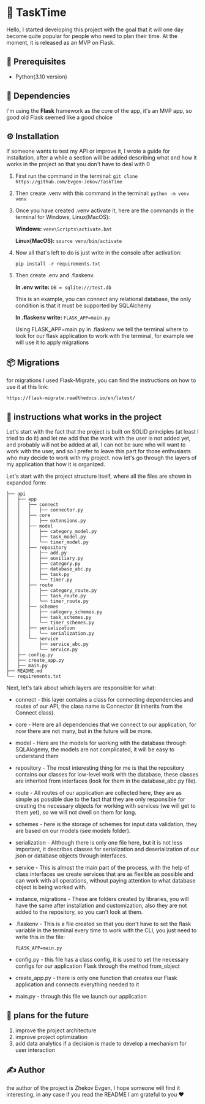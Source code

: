 # 🚀 TaskTime

Hello, I started developing this project with the goal that it will one day become quite popular for people who need to plan their time. At the moment, it is released as an MVP on Flask.

## 🧰 Prerequisites
- Python(3.10 version)

## 🧩 Dependencies

I'm using the **Flask** framework as the core of the app, it's an MVP app, so good old Flask seemed like a good choice

## ⚙️ Installation 

If someone wants to test my API or improve it, I wrote a guide for installation, after a while a section will be added describing what and how it works in the project so that you don't have to deal with 0

1. First run the command in the terminal: ```git clone https://github.com/Evgen-Jekov/TaskTime```

2. Then create .venv with this command in the terminal: ```python -m venv venv```

3. Once you have created .venv activate it, here are the commands in the terminal for Windows, Linux(MacOS):

    **Windows:** 
    ```venv\Scripts\activate.bat```

    **Linux(MacOS):** 
    ```source venv/bin/activate```

4. Now all that's left to do is just write in the console after activation:

    ```pip install -r requirements.txt```

5. Then create .env and .flaskenv. 

    **In .env write:** 
    `DB = sqlite:///test.db`

    This is an example, you can connect any relational database, the only condition is that it must be supported by SQLAlchemy

    **In .flaskenv write:**
    `FLASK_APP=main.py`

    Using FLASK_APP=main.py in .flaskenv we tell the terminal where to look for our flask application to work with the terminal, for example we will use it to apply migrations

## 📦 Migrations

for migrations I used Flask-Migrate, you can find the instructions on how to use it at this link:

`https://flask-migrate.readthedocs.io/en/latest/`

## 📃 instructions what works in the project

Let's start with the fact that the project is built on SOLID principles (at least I tried to do it) and let me add that the work with the user is not added yet, and probably will not be added at all, I can not be sure who will want to work with the user, and so I prefer to leave this part for those enthusiasts who may decide to work with my project. now let's go through the layers of my application that how it is organized.

Let's start with the project structure itself, where all the files are shown in expanded form:

```
├── api
│   ├── app
│   │   ├── connect
│   │   │   ├── connector.py
│   │   ├── core
│   │   │   ├── extensions.py
│   │   ├── model
│   │   │   ├── category_model.py
│   │   │   ├── task_model.py
│   │   │   └── timer_model.py
│   │   ├── repository
│   │   │   ├── add.py
│   │   │   ├── auxiliary.py
│   │   │   ├── category.py
│   │   │   ├── database_abc.py
│   │   │   ├── task.py
│   │   │   └── timer.py
│   │   ├── route
│   │   │   ├── category_route.py
│   │   │   ├── task_route.py
│   │   │   └── timer_route.py
│   │   ├── schemes
│   │   │   ├── category_schemes.py
│   │   │   ├── task_schemes.py
│   │   │   └── timer_schemes.py
│   │   ├── serialization
│   │   │   └── serialization.py
│   │   └── service
│   │       ├── service_abc.py
│   │       └── service.py
│   ├── config.py
│   ├── create_app.py
│   ├── main.py
├── README.md
└── requirements.txt
```

Next, let's talk about which layers are responsible for what:

- connect - this layer contains a class for connecting dependencies and routes of our API, the class name is Connector (it inherits from the Connect class).

- core - Here are all dependencies that we connect to our application, for now there are not many, but in the future will be more.

- model - Here are the models for working with the database through SQLAlcgemy, the models are not complicated, it will be easy to understand them

- repository - The most interesting thing for me is that the repository contains our classes for low-level work with the database, these classes are inherited from interfaces (look for them in the database_abc.py file).

- route - All routes of our application are collected here, they are as simple as possible due to the fact that they are only responsible for creating the necessary objects for working with services (we will get to them yet), so we will not dwell on them for long.

- schemes - here is the storage of schemes for input data validation, they are based on our models (see models folder).

- serialization - Although there is only one file here, but it is not less important, it describes classes for serialization and deserialization of our json or database objects through interfaces.

- service - This is almost the main part of the process, with the help of class interfaces we create services that are as flexible as possible and can work with all operations, without paying attention to what database object is being worked with.

- instance, migrations - These are folders created by libraries, you will have the same after installation and customization, also they are not added to the repository, so you can't look at them. 

- .flaskenv - This is a file created so that you don't have to set the flask variable in the terminal every time to work with the CLI, you just need to write this in the file: 

    `FLASK_APP=main.py`

- config.py - this file has a class config, it is used to set the necessary configs for our application Flask through the method from_object

- create_app.py - there is only one function that creates our Flask application and connects everything needed to it

- main.py - through this file we launch our application

## 🎯 plans for the future

1. improve the project architecture
2. improve project optimization
3. add data analytics if a decision is made to develop a mechanism for user interaction

## ✍️ Author

the author of the project is Zhekov Evgen, I hope someone will find it interesting, in any case if you read the README I am grateful to you ❤️
